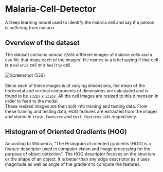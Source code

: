 # Malaria-Cell-Detector
A Deep learning model used to identify the malaria cell and say if a person is suffering from malaria.
## Overview of the dataset
The dataset contains around `22600` different images of malaria cells and a csv file that maps each of the images' file names to a label saying if that cell is a `malaria` cell or a `healthy` cell.</br></br>![Screenshot (536)](https://user-images.githubusercontent.com/84195790/167004468-f7f73307-a6a2-45be-9fac-801cd50cde3b.png)<br/></br>
Since each of these images is of varying dimensions, the mean of the horizontal and vertical components of dimensions are calculated and is found to be `132px` x `132px`. All the cell images are resized to this dimension in order to feed to the model.<br/>
These resized images are then split into training and testing data. From these training and testing data, HOG features are extracted from the images and stored in `train_features` and `test_features` lists respectively.<br/>
## Histogram of Oriented Gradients (HOG)
According to Wikipedia, "The Histogram of oriented gradients (HOG) is a feature descriptor used in computer vision and image processing for the purpose of object detection". The HOG descriptor focuses on the structure or the shape of an object. It is better than any edge descriptor as it uses magnitude as well as angle of the gradient to compute the features.
